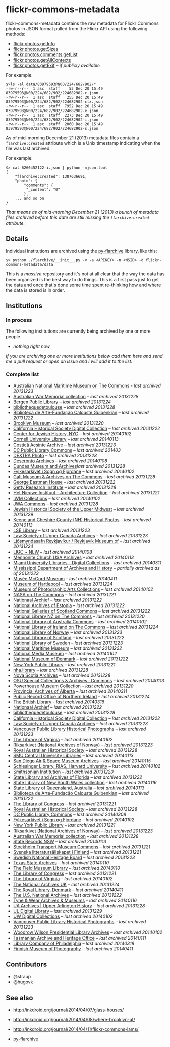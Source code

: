 # flickr-commons-metadata

flickr-commons-metadata contains the raw metadata for Flickr Commons photos in JSON format pulled from the Flickr API using the following methods:

* [flickr.photos.getInfo](http://www.flickr.com/services/api/flickr.photos.getInfo)
* [flickr.photos.getSizes](http://www.flickr.com/services/api/flickr.photos.getSizes)
* [flickr.photos.comments.getList](http://www.flickr.com/services/api/flickr.photos.comments.getList)
* [flickr.photos.getAllContexts](http://www.flickr.com/services/api/flickr.photos.getAllContexts)
* [flickr.photos.getExif](http://www.flickr.com/services/api/flickr.photos.getExif) _– if publicly available_

For example:

	$>ls -al data/83979593@N00/224/682/902/*
	-rw-r--r--  1 asc  staff    53 Dec 20 15:49 83979593@N00/224/682/902/224682902-c.json
	-rw-r--r--  1 asc  staff   255 Dec 20 15:49 83979593@N00/224/682/902/224682902-ctx.json
	-rw-r--r--  1 asc  staff  7952 Dec 20 15:49 83979593@N00/224/682/902/224682902-e.json
	-rw-r--r--  1 asc  staff  2273 Dec 20 15:49 83979593@N00/224/682/902/224682902-i.json
	-rw-r--r--  1 asc  staff  2060 Dec 20 15:49 83979593@N00/224/682/902/224682902-s.json

As of mid-morning December 21 (2013) metadata files contain a
`flarchive:created` attribute which is a Unix timestamp indicating when the file
was last archived.

For example:

	$> cat 6260452122-i.json | python -mjson.tool
	{
	    "flarchive:created": 1387636691,
	    "photo": {
        	"comments": {
   	         "_content": "0"
        	},
	    ... and so on
	}

_That means as of mid-morning December 21 (2013) a bunch of metadata files
archived before this date are still missing the `flarchive:created` attribute._

## Details

Individual institutions are archived using the
[py-flarchive](https://github.com/straup/py-flarchive) library, like this:

	$> python ./flarchive/__init__.py -v -a <APIKEY> -n <NSID> -d flickr-commons-metadata/data

This is a _massive_ repository and it's not at all clear that the way the data has been organized is the best way to do things. This is a first pass just to get the data and once that's done some time spent re-thinking how and where the data is stored is in order.

## Institutions

### In process

The following institutions are currently being archived by one or more people

* _nothing right now_

_If you are archiving one or more institutions below add them here and send me a pull request or open an issue and I will add it to the list._

### Complete list

* [Australian National Maritime Museum on The Commons](data/33147718%40N05) - _last archived 20131223_
* [Australian War Memorial collection](data/30115723@N02) – _last archived 20131228_
* [Bergen Public Library](data/37381115@N04) – _last archived 20131224_
* [bibliothequedetoulouse](data/26134435@N05) – _last archived 20131228_
* [Biblioteca de Arte-Fundação Calouste Gulbenkian](data/26577438%40N06) – _last archived 20131222_
* [Brooklyn Museum](data/83979593%40N00) – _last archived 20131220_
* [California Historical Society Digital Collection](data/99278405%40N04) – _last archived 20131222_
* [Center for Jewish History, NYC](data/36988361@N08) – _last archived 20140102_
* [Cornell University Library](data/30515687@N05) – _last archived 20140113_
* [Costică Acsinte Archive](data/109550159%40N08) – _last archived 20131223_
* [DC Public Library Commons](data/36038586%40N04) – _last archived 201403_
* [DEXTRA Photo](data/88669438@N03) – _last archived 20131228_
* [Deseronto Archives](data/23121382@N07) – _last archived 20140108_
* [Dundas Museum and Archives](data/39758725@N03)_last archived 20131228_
* [Fylkesarkivet i Sogn og Fjordane](data/37547255@N08) – _last archived 20140102_
* [Galt Museum & Archives on The Commons](data/23686862@N03) – _last archived 20131228_
* [George Eastman House](data/7167652%40N06) – _last archived 20131222_
* [Getty Research Institute](data/35532303@N08) – _last archived 20131228_
* [Het Nieuwe Instituut - Architecture Collection](data/47154409%40N06) – _last archived 20131221_
* [IWM Collections](data/32300107@N06) – _last archived 20140102_
* [JWA Commons](data/36281769@N04) – _last archived 20131228_
* [Jewish Historical Society of the Upper Midwest](data/48143042@N05) – _last archived 20131229_
* [Keene and Cheshire County (NH) Historical Photos](data/25960495@N06) – _last archived 20140113_
* [LSE Library](data/35128489%40N07) – _last archived 20131223_
* [Law Society of Upper Canada Archives](data/38561291%40N04) – _last archived 20131223_
* [Ljósmyndasafn Reykjavíkur / Reykjavík Museum of](data/9189488@N02) – _last archived 20131224_
* [LlGC ~ NLW](data/37199428@N06) – _last archived 20140108_
* [Mennonite Church USA Archives](data/52529054@N06) – _last archived 20140113_
* [Miami University Libraries - Digital Collections](data/31033598@N03) – _last archived 20140311_
* [Mississippi Department of Archives and History](data/77015680%40N05)  – _partially archived as of 20131223_
* [Musée McCord Museum](data/25786829%40N08) – _last archived 20140411_
* [Museum of Hartlepool](data/47908901@N03) – _last archived 20131224_
* [Museum of Photographic Arts Collections](data/61498590@N03) – _last archived 20140102_
* [NASA on The Commons](data/44494372%40N05) – _last archived 20131221_
* [Nationaal Archief](data/29998366%40N02) – _last archived 20131222_
* [National Archives of Estonia](data/94021017@N05) – _last archived 20131222_
* [National Galleries of Scotland Commons](data/30835311@N07) – _last archived 20131222_
* [National Library NZ on The Commons](data/32741315%40N06) – _last archived 20131220_
* [National Library of Australia Commons](data/67193564@N03) – _last archived 20140102_
* [National Library of Ireland on The Commons](data/47290943@N03) – _last archived 20131224_
* [National Library of Norway](data/48220291@N04) – _last archived 20131223_
* [National Library of Scotland](data/14456531@N07) – _last archived 20131222_
* [National Library of Sweden](data/95520404@N07) – _last archived 20131223_
* [National Maritime Museum](data/11334970%40N05) – _last archived 20131222_
* [National Media Museum](data/26808453@N03) – _last archived 20140102_
* [National Museum of Denmark](data/95772747%40N07) – _last archived 20131222_
* [New York Public Library](data/32951986%40N05) – _last archived 20131221_
* [nha.library](data/34101160@N07) – _last archived 20131228_
* [Nova Scotia Archives](data/61232251@N05) – _last archived 20131228_
* [OSU Special Collections & Archives : Commons](data/34586311@N05) – _last archived 20140113_
* [Powerhouse Museum Collection](data/24785917%40N03) – _last archived 20131220_
* [Provincial Archives of Alberta](data/95711690@N03) – _last archived 20140311_
* [Public Record Office of Northern Ireland](data/54403180@N04) – _last archived 20131224_
* [The British Library](data/12403504%40N02) - _last archived 20140316_
* [Nationaal Archief](data/29998366%40N02) – _last archived 20131222_
* [bibliothequedetoulouse](data/26134435@N05) – _last archived 20131228_
* [California Historical Society Digital Collection](data/99278405%40N04) – _last archived 20131222_
* [Law Society of Upper Canada Archives](data/38561291%40N04) – _last archived 20131223_
* [Vancouver Public Library Historical Photographs](data/99915476%40N04) – _last archived 20131223_
* [The Library of Virginia](data/30194653@N06) – _last archived 20140102_
* [Riksarkivet (National Archives of Norway)](data/59811348@N05) – _last archived 20131223_
* [Royal Australian Historical Society](data/69269002@N04) – _last archived 20131228_
* [SMU Central University Libraries](data/41131493@N06) – _last archived 20140113_
* [San Diego Air & Space Museum Archives](data/49487266%40N07) – _last archived 20140115_
* [Schlesinger Library, RIAS, Harvard University](data/99902797@N03) – _last archived 20140102_
* [Smithsonian Institution](data/25053835%40N03) – _last archived 20131220_
* [State Library and Archives of Florida](data/31846825%40N04) – _last archived 20131222_
* [State Library of New South Wales collection](data/29454428%40N08) - _last archived 20140116_
* [State Library of Queensland, Australia](data/32605636@N06) – _last archived 20140113_
* [Biblioteca de Arte-Fundação Calouste Gulbenkian](data/26577438%40N06) – _last archived 20131222_
* [The Library of Congress](data/8623220%40N02) – _last archived 20131221_
* [Royal Australian Historical Society](data/69269002@N04) – _last archived 20131228_
* [DC Public Library Commons](data/36038586@N04) – _last archived 20140308_
* [Fylkesarkivet i Sogn og Fjordane](data/37547255@N08) – _last archived 20140102_
* [New York Public Library](data/32951986%40N05) – _last archived 20131221_
* [Riksarkivet (National Archives of Norway)](data/59811348@N05) – _last archived 20131223_
* [Australian War Memorial collection](data/30115723@N02) – _last archived 20131228_
* [State Records NSW](data/27331537@N06) – _last archived 20140113_
* [Stockholm Transport Museum Commons](data/62173425%40N02) – _last archived 20131221_
* [Svenska litteratursällskapet i Finland](data/48641766%40N05) – _last archived 20131221_
* [Swedish National Heritage Board](data/34419668@N08) – _last archived 20131223_
* [Texas State Archives](data/47326604@N02) – _last archived 20140110_
* [The Field Museum Library](data/35310696@N04) – _last archived 20140110_
* [The Library of Congress](data/8623220%40N02) – _last archived 20131221_
* [The Library of Virginia](data/30194653@N06) – _last archived 20140102_
* [The National Archives UK](data/31575009@N05) – _last archived 20131224_
* [The Royal Library, Denmark](data/45270502@N06) – _last archived 20140411_
* [The U.S. National Archives](data/35740357%40N03) – _last archived 20131222_
* [Tyne & Wear Archives & Museums](data/29295370%40N07) - _last archived 20140116_
* [UA Archives | Upper Arlington History](data/37784107@N08) – _last archived 20131228_
* [UL Digital Library](data/95717549@N07) – _last archived 20131229_
* [UW Digital Collections](data/8337233@N06) – _last archived 20140102_
* [Vancouver Public Library Historical Photographs](data/99915476%40N04) – _last archived 20131223_
* [Woodrow Wilson Presidential Library Archives](data/41815917@N06) – _last archived 20140102_
* [Tasmanian Archive and Heritage Office](data/79256815%40N03) – _last archived 20140111_
* [Library Company of Philadelphia](data/26491575%40N05)  – _last archived 20140318_
* [Finnish Museum of Photography](data/108605878%40N06) – _last archived 20140411_

## Contributors

* @straup
* @hugovk

## See also

* http://inkdroid.org/journal/2014/04/07/glass-houses/
* http://inkdroid.org/journal/2014/04/08/where-brooklyn-at/
* http://inkdroid.org/journal/2014/04/11/flickr-commons-lams/

* [py-flarchive](https://github.com/straup/py-flarchive)

